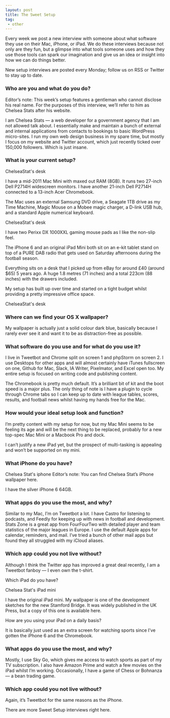 ```yaml
---
layout: post
title: The Sweet Setup
tag:
 - other
---
```


Every week we post a new interview with someone about what software they use on their Mac, iPhone, or iPad. We do these interviews because not only are they fun, but a glimpse into what tools someone uses and how they use those tools can spark our imagination and give us an idea or insight into how we can do things better.

New setup interviews are posted every Monday; follow us on RSS or Twitter to stay up to date.

### Who are you and what do you do?

Editor’s note: This week’s setup features a gentleman who cannot disclose his real name. For the purposes of this interview, we’ll refer to him as Chelsea Stats after his website.

I am Chelsea Stats — a web developer for a government agency that I am not allowed talk about. I essentially make and maintain a bunch of external and internal applications from contacts to bookings to basic WordPress micro-sites. I run my own web design business in my spare time, but mostly I focus on my website and Twitter account, which just recently ticked over 150,000 followers. Which is just insane.

### What is your current setup?

ChelseaStat's desk

I have a mid-2011 Mac Mini with maxed out RAM (8GB). It runs two 27-inch Dell P2714H widescreen monitors. I have another 21-inch Dell P2714H connected to a 13-inch Acer Chromebook.

The Mac uses an external Samsung DVD drive, a Seagate 1TB drive as my Time Machine, Magic Mouse on a Mobee magic charger, a D-link USB hub, and a standard Apple numerical keyboard.

ChelseaStat's desk

I have two Perixx DX 1000XXL gaming mouse pads as I like the non-slip feel.

The iPhone 6 and an original iPad Mini both sit on an e-kit tablet stand on top of a PURE DAB radio that gets used on Saturday afternoons during the football season.

Everything sits on a desk that I picked up from eBay for around £40 (around $65) 5 years ago. A huge 1.8 metres (71 inches) and a total 223cm (88 inches) with the drawers included.

My setup has built up over time and started on a tight budget whilst providing a pretty impressive office space.

ChelseaStat's desk

### Where can we find your OS X wallpaper?

My wallpaper is actually just a solid colour dark blue, basically because I rarely ever see it and want it to be as distraction-free as possible.

### What software do you use and for what do you use it?

I live in Tweetbot and Chrome split on screen 1 and phpStorm on screen 2. I use Desktops for other apps and will almost certainly have iTunes fullscreen on one, Github for Mac, Slack, IA Writer, Pixelmator, and Excel open too. My entire setup is focused on writing code and publishing content.

The Chromebook is pretty much default. It’s a brilliant bit of kit and the boot speed is a major plus. The only thing of note is I have a plugin to cycle through Chrome tabs so I can keep up to date with league tables, scores, results, and football news whilst having my hands free for the Mac.

### How would your ideal setup look and function?

I’m pretty content with my setup for now, but my Mac Mini seems to be feeling its age and will be the next thing to be replaced, probably for a new top-spec Mac Mini or a Macbook Pro and dock.

I can’t justify a new iPad yet, but the prospect of multi-tasking is appealing and won’t be supported on my mini.

### What iPhone do you have?

Chelsea Stat's iphone
Editor’s note: You can find Chelsea Stat’s iPhone wallpaper here.

I have the silver iPhone 6 64GB.

### What apps do you use the most, and why?

Similar to my Mac, I’m on Tweetbot a lot. I have Castro for listening to podcasts, and Feedly for keeping up with news in football and development. Stats Zone is a great app from FourFourTwo with detailed player and team statistics of the major leagues in Europe. I use the default Apple apps for calendar, reminders, and mail. I’ve tried a bunch of other mail apps but found they all struggled with my iCloud aliases.

### Which app could you not live without?

Although I think the Twitter app has improved a great deal recently, I am a Tweetbot fanboy — I even own the t-shirt.

Which iPad do you have?

Chelsea Stat's iPad mini

I have the original iPad mini. My wallpaper is one of the development sketches for the new Stamford Bridge. It was widely published in the UK Press, but a copy of this one is available here.

How are you using your iPad on a daily basis?

It is basically just used as an extra screen for watching sports since I’ve gotten the iPhone 6 and the Chromebook.

### What apps do you use the most, and why?

Mostly, I use Sky Go, which gives me access to watch sports as part of my TV subscription. I also have Amazon Prime and watch a few movies on the iPad whilst I’m working. Occasionally, I have a game of Chess or Bohnanza — a bean trading game.

### Which app could you not live without?

Again, it’s Tweetbot for the same reasons as the iPhone.

There are more Sweet Setup interviews right here.